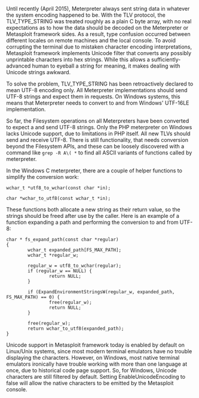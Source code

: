 Until recently (April 2015), Meterpreter always sent string data in whatever the system encoding happened to be. With the TLV protocol, the TLV_TYPE_STRING was treated roughly as a plain C byte array, with no real expectations as to how the data should be decoded on the Meterpreter or Metasploit framework sides. As a result, type confusion occurred between different locales on remote machines and the local console. To avoid corrupting the terminal due to mistaken character encoding interpretations, Metasploit framework implements Unicode filter that converts any possibly unprintable characters into hex strings. While this allows a sufficiently-advanced human to eyeball a string for meaning, it makes dealing with Unicode strings awkward.

To solve the problem, TLV_TYPE_STRING has been retroactively declared to mean UTF-8 encoding only. All Meterpreter implementations should send UTF-8 strings and expect them in requests. On Windows systems, this means that Meterpreter needs to convert to and from Windows' UTF-16LE implementation.

So far, the Filesystem operations on all Meterpreters have been converted to expect a and send UTF-8 strings. Only the PHP meterpreter on Windows lacks Unicode support, due to limitations in PHP itself. All new TLVs should send and receive UTF-8. There is still functionality, that needs conversion beyond the Filesystem APIs, and these can be loosely discovered with a command like ```grep -R A\( *``` to find all ASCII variants of functions called by meterpreter.

In the Windows C meterpreter, there are a couple of helper functions to simplify the conversion work:

```
wchar_t *utf8_to_wchar(const char *in);

char *wchar_to_utf8(const wchar_t *in);
```

These functions both allocate a new string as their return value, so the strings should be freed after use by the caller. Here is an example of a function expanding a path and performing the conversion to and from UTF-8:

```
char * fs_expand_path(const char *regular)
{
        wchar_t expanded_path[FS_MAX_PATH];
        wchar_t *regular_w;

        regular_w = utf8_to_wchar(regular);
        if (regular_w == NULL) {
                return NULL;
        }

        if (ExpandEnvironmentStringsW(regular_w, expanded_path, FS_MAX_PATH) == 0) {
                free(regular_w);
                return NULL;
        }

        free(regular_w);
        return wchar_to_utf8(expanded_path);
}
```

Unicode support in Metasploit framework today is enabled by default on Linux/Unix systems, since most modern terminal emulators have no trouble displaying the characters. However, on Windows, most native terminal emulators ironically have trouble working with more than one language at once, due to historical code page support. So, for Windows, Unicode characters are still filtered by default. Setting EnableUnicodeEncoding to false will allow the native characters to be emitted by the Metasploit console.